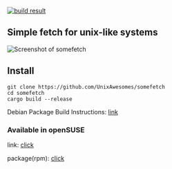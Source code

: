 [![build result](https://build.opensuse.org/projects/home:sophr.temin/packages/somefetch/badge.svg?type=default)](https://build.opensuse.org/package/show/home:sophr.temin/somefetch)
## Simple fetch for unix-like systems

![Screenshot of somefetch](https://github.com/UnixAwesomes/somefetch/blob/master/somefetch.png)

## Install

```
git clone https://github.com/UnixAwesomes/somefetch
cd somefetch
cargo build --release
```

Debian Package Build Instructions: [link](https://github.com/OctoBanon-Main/somefetch-debian)

### Available in openSUSE

link: [click](https://software.opensuse.org//download.html?project=home%3Asophr.temin&package=somefetch)

package(rpm): [click](somefetch-0.1.0-2.1.x86_64.rpm)
